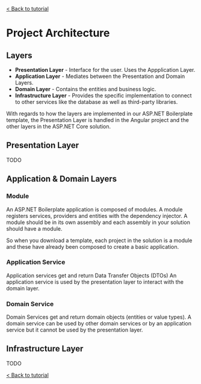 [< Back to tutorial](README.md)

# Project Architecture

## Layers
* __Presentation Layer__ - Interface for the user. Uses the Appplication Layer.
* __Application Layer__ - Mediates between the Presentation and Domain Layers.
* __Domain Layer__ - Contains the entities and business logic.
* __Infrastructure Layer__ - Provides the specific implementation to connect to other services like the database as well as third-party libraries.

With regards to how the layers are implemented in our ASP\.NET Boilerplate template, the Presentation Layer is handled in the Angular project and the other layers in the ASP\.NET Core solution.

## Presentation Layer
TODO

## Application & Domain Layers

### Module
An ASP\.NET Boilerplate application is composed of modules. A module registers services, providers and entities with the dependency injector. A module should be in its own assembly and each assembly in your solution should have a module.

So when you download a template, each project in the solution is a module and these have already been composed to create a basic application.

### Application Service
Application services get and return Data Transfer Objects (DTOs)
An application service is used by the presentation layer to interact with the domain layer.

### Domain Service
Domain Services get and return domain objects (entities or value types).
A domain service can be used by other domain services or by an application service but it cannot be used by the presentation layer.

## Infrastructure Layer
TODO

[< Back to tutorial](README.md)
